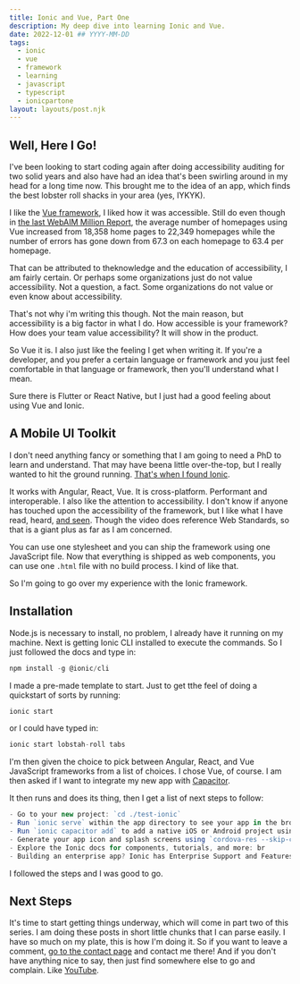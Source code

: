 ```yaml
---
title: Ionic and Vue, Part One
description: My deep dive into learning Ionic and Vue.
date: 2022-12-01 ## YYYY-MM-DD
tags:
  - ionic
  - vue
  - framework
  - learning
  - javascript
  - typescript
  - ionicpartone
layout: layouts/post.njk
---
```


## Well, Here I Go!

I've been looking to start coding again after doing accessibility auditing for two solid years and also have had an idea that's been swirling around in my head for a long time now. This brought me to the idea of an app, which finds the best lobster roll shacks in your area (yes, IYKYK).

I like the [Vue framework](https://vuejs.org), I liked how it was accessible. Still do even though in [the last WebAIM Million Report](https://webaim.org/projects/million/#frameworks), the average number of homepages using Vue increased from 18,358 home pages to 22,349 homepages while the number of errors has gone down from 67.3 on each homepage to 63.4 per homepage.

That can be attributed to theknowledge and the education of accessibility, I am fairly certain. Or perhaps some organizations just do not value accessibility. Not a question, a fact. Some organizations do not value or even know about accessibility.

That's not why i'm writing this though. Not the main reason, but accessibility is a big factor in what I do. How accessible is your framework? How does your team value accessibility? It will show in the product.

So Vue it is. I also just like the feeling I get when writing it. If you're a developer, and you prefer a certain language or framework and you just feel comfortable in that language or framework, then you'll understand what I mean.

Sure there is Flutter or React Native, but I just had a good feeling about using Vue and Ionic.

## A Mobile UI Toolkit

I don't need anything fancy or something that I am going to need a PhD to learn and understand. That may have beena little over-the-top, but I really wanted to hit the ground running. [That's when I found Ionic](https://ionicframework.com).

It works with Angular, React, Vue. It is cross-platform. Performant and interoperable. I also like the attention to accessibility. I don't know if anyone has touched upon the accessibility of the framework, but I like what I have read, heard, [and seen](https://youtu.be/p3AN3igqiRc?t=72). Though the video does reference Web Standards, so that is a giant plus as far as I am concerned.

You can use one stylesheet and you can ship the framework using one JavaScript file. Now that everything is shipped as web components, you can use one `.html` file with no build process. I kind of like that.

So I'm going to go over my experience with the Ionic framework.

## Installation

Node.js is necessary to install, no problem, I already have it running on my machine. Next is getting Ionic CLI installed to execute the commands. So I just followed the docs and type in:

```js
npm install -g @ionic/cli
```

I made a pre-made template to start. Just to get tthe feel of doing a quickstart of sorts by running:

```js
ionic start
```

or I could have typed in:

```js
ionic start lobstah-roll tabs
```

I'm then given the choice to pick between Angular, React, and Vue JavaScript frameworks from a list of choices. I chose Vue, of course. I am then asked if I want to integrate my new app with [Capacitor](https://capacitorjs.com/docs/v2/).

It then runs and does its thing, then I get a list of next steps to follow:

```js
- Go to your new project: `cd ./test-ionic`
- Run `ionic serve` within the app directory to see your app in the browser
- Run `ionic capacitor add` to add a native iOS or Android project using Capacitor
- Generate your app icon and splash screens using `cordova-res --skip-config --copy`
- Explore the Ionic docs for components, tutorials, and more: br
- Building an enterprise app? Ionic has Enterprise Support and Features: https://ion.link/enterprise-edition
```

I followed the steps and I was good to go.

## Next Steps

It's time to start getting things underway, which will come in part two of this series. I am doing these posts in short little chunks that I can parse easily. I have so much on my plate, this is how I'm doing it. So if you want to leave a comment, [go to the contact page](https://toddl.dev/contact/) and contact me there! And if you don't have anything nice to say, then just find somewhere else to go and complain. Like [YouTube](https://youtube.com).
